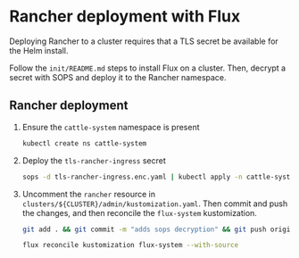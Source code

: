 <!-- markdownlint-disable MD051 -->

# Rancher deployment with Flux

Deploying Rancher to a cluster requires that a TLS secret be available for the Helm install.

Follow the `init/README.md` steps to install Flux on a cluster. Then, decrypt a secret with SOPS and deploy it to the Rancher namespace.

## Rancher deployment

1. Ensure the `cattle-system` namespace is present

    ```bash
    kubectl create ns cattle-system
    ```

1. Deploy the `tls-rancher-ingress` secret

    ```bash
    sops -d tls-rancher-ingress.enc.yaml | kubectl apply -n cattle-system -f -
    ```

1. Uncomment the `rancher` resource in `clusters/${CLUSTER}/admin/kustomization.yaml`. Then commit and push the changes, and then reconcile the `flux-system` kustomization.

    ```bash
    git add . && git commit -m "adds sops decryption" && git push origin main

    flux reconcile kustomization flux-system --with-source
    ```
